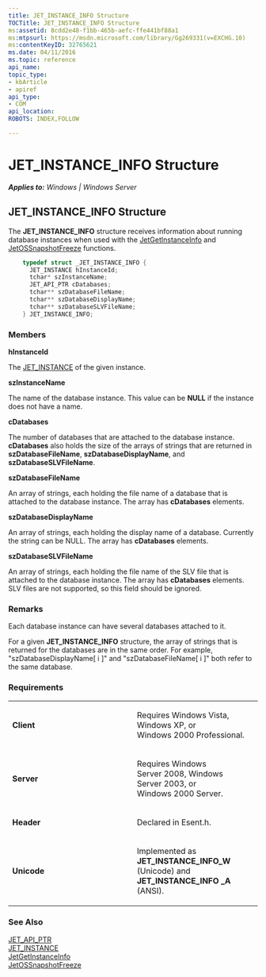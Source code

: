 ```yaml
---
title: JET_INSTANCE_INFO Structure
TOCTitle: JET_INSTANCE_INFO Structure
ms:assetid: 8cdd2e48-f1bb-465b-aefc-ffe441bf88a1
ms:mtpsurl: https://msdn.microsoft.com/library/Gg269331(v=EXCHG.10)
ms:contentKeyID: 32765621
ms.date: 04/11/2016
ms.topic: reference
api_name: 
topic_type: 
- kbArticle
- apiref
api_type: 
- COM
api_location: 
ROBOTS: INDEX,FOLLOW

---
```


# JET_INSTANCE_INFO Structure


_**Applies to:** Windows | Windows Server_

## JET_INSTANCE_INFO Structure

The **JET_INSTANCE_INFO** structure receives information about running database instances when used with the [JetGetInstanceInfo](gg294149\(v=exchg.10\).md) and [JetOSSnapshotFreeze](gg269332\(v=exchg.10\).md) functions.

```cpp
    typedef struct _JET_INSTANCE_INFO {
      JET_INSTANCE hInstanceId;
      tchar* szInstanceName;
      JET_API_PTR cDatabases;
      tchar** szDatabaseFileName;
      tchar** szDatabaseDisplayName;
      tchar** szDatabaseSLVFileName;
    } JET_INSTANCE_INFO;
```

### Members

**hInstanceId**

The [JET_INSTANCE](gg294048\(v=exchg.10\).md) of the given instance.

**szInstanceName**

The name of the database instance. This value can be **NULL** if the instance does not have a name.

**cDatabases**

The number of databases that are attached to the database instance. **cDatabases** also holds the size of the arrays of strings that are returned in **szDatabaseFileName**, **szDatabaseDisplayName**, and **szDatabaseSLVFileName**.

**szDatabaseFileName**

An array of strings, each holding the file name of a database that is attached to the database instance. The array has **cDatabases** elements.

**szDatabaseDisplayName**

An array of strings, each holding the display name of a database. Currently the string can be NULL. The array has **cDatabases** elements.

**szDatabaseSLVFileName**

An array of strings, each holding the file name of the SLV file that is attached to the database instance. The array has **cDatabases** elements. SLV files are not supported, so this field should be ignored.

### Remarks

Each database instance can have several databases attached to it.

For a given **JET_INSTANCE_INFO** structure, the array of strings that is returned for the databases are in the same order. For example, "szDatabaseDisplayName\[ i \]" and "szDatabaseFileName\[ i \]" both refer to the same database.

### Requirements

<table>
<colgroup>
<col style="width: 50%" />
<col style="width: 50%" />
</colgroup>
<tbody>
<tr class="odd">
<td><p><strong>Client</strong></p></td>
<td><p>Requires Windows Vista, Windows XP, or Windows 2000 Professional.</p></td>
</tr>
<tr class="even">
<td><p><strong>Server</strong></p></td>
<td><p>Requires Windows Server 2008, Windows Server 2003, or Windows 2000 Server.</p></td>
</tr>
<tr class="odd">
<td><p><strong>Header</strong></p></td>
<td><p>Declared in Esent.h.</p></td>
</tr>
<tr class="even">
<td><p><strong>Unicode</strong></p></td>
<td><p>Implemented as <strong>JET_INSTANCE_INFO_W</strong> (Unicode) and <strong>JET_INSTANCE_INFO _A</strong> (ANSI).</p></td>
</tr>
</tbody>
</table>


### See Also

[JET_API_PTR](gg269209\(v=exchg.10\).md)  
[JET_INSTANCE](gg294048\(v=exchg.10\).md)  
[JetGetInstanceInfo](gg294149\(v=exchg.10\).md)  
[JetOSSnapshotFreeze](gg269332\(v=exchg.10\).md)

